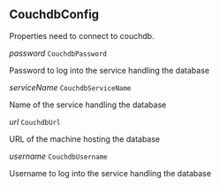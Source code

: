 

## CouchdbConfig  


Properties need to connect to couchdb.

  
<article>

*password* `CouchdbPassword` 

Password to log into the service handling the database

</article>
<article>

*serviceName* `CouchdbServiceName` 

Name of the service handling the database

</article>
<article>

*url* `CouchdbUrl` 

URL of the machine hosting the database

</article>
<article>

*username* `CouchdbUsername` 

Username to log into the service handling the database

</article>

